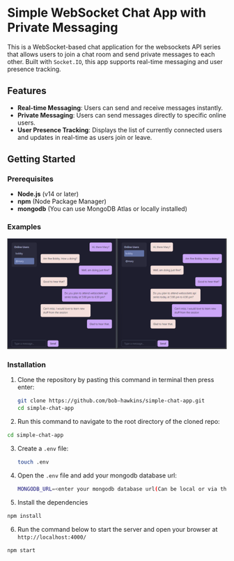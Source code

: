 # Simple WebSocket Chat App with Private Messaging

This is a WebSocket-based chat application for the websockets API series that allows users to join a chat room and send private messages to each other. Built with `Socket.IO`, this app supports real-time messaging and user presence tracking.

## Features

- **Real-time Messaging**: Users can send and receive messages instantly.
- **Private Messaging**: Users can send messages directly to specific online users.
- **User Presence Tracking**: Displays the list of currently connected users and updates in real-time as users join or leave.

## Getting Started

### Prerequisites

- **Node.js** (v14 or later)
- **npm** (Node Package Manager)
- **mongodb** (You can use MongoDB Atlas or locally installed)

### Examples

<img src="./image.png"/>

### Installation

1. Clone the repository by pasting this command in terminal then press enter:
   ```bash
   git clone https://github.com/bob-hawkins/simple-chat-app.git
   cd simple-chat-app
   ```
2. Run this command to navigate to the root directory of the cloned repo:

```bash
cd simple-chat-app
```

3. Create a `.env` file:
   ```bash
   touch .env
   ```
4. Open the `.env` file and add your mongodb database url:
   ```bash
   MONGODB_URL=<enter your mongodb database url(Can be local or via the cloud- MongoDB Atlas)>
   ```
5. Install the dependencies

```bash
npm install
```

6. Run the command below to start the server and open your browser at `http://localhost:4000/`

```bash
npm start
``` 
